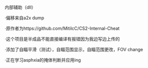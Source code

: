 内部辅助（dll）

·偏移来自a2x dump

·原作者为https://github.com/MitilcC/CS2-Internal-Cheat

·这个项目是半成品不能直接编译有报错因为我边写边上传的

·添加了自瞄平滑（测试），自瞄范围显示，自瞄范围更改，FOV change

·正在学习asphxia的掩体判断并应用ing


